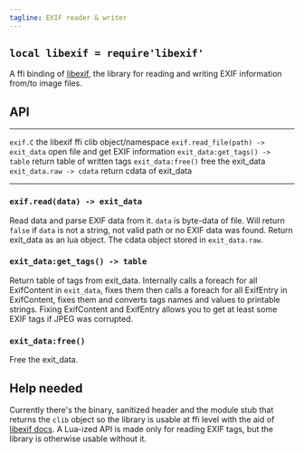 ```yaml
---
tagline: EXIF reader & writer
---
```


## `local libexif = require'libexif'`

A ffi binding of [libexif][libexif site], the library for reading and writing
EXIF information from/to image files.

## API

------------------------------------ -----------------------------------------
`exif.C`                             the libexif ffi clib object/namespace
`exif.read_file(path) -> exit_data`    open file and get EXIF information
`exit_data:get_tags() -> table`        return table of written tags
`exit_data:free()`                    free the exit_data
`exit_data.raw -> cdata`              return cdata of exit_data
------------------------------------ -----------------------------------------

### `exif.read(data) -> exit_data`

Read data and parse EXIF data from it.
`data` is byte-data of file.
Will return `false` if `data` is not a string, not valid path or no EXIF data was found.
Return exit_data as an lua object. The cdata object stored in `exit_data.raw`.

### `exit_data:get_tags() -> table`

Return table of tags from exit_data.
Internally calls a foreach for all ExifContent in `exit_data`, fixes them then calls a foreach for all ExifEntry in ExifContent, fixes them and converts tags names and values to printable strings.
Fixing ExifContent and ExifEntry allows you to get at least some EXIF tags if JPEG was corrupted.

### `exit_data:free()`

Free the exit_data.

## Help needed

Currently there's the binary, sanitized header and the module stub that
returns the `clib` object so the library is usable at ffi level with the aid
of [libexif docs]. A Lua-ized API is made only for reading EXIF tags, but the library is otherwise usable without it.

[libexif site]:   http://libexif.sourceforge.net/
[libexif docs]:   http://libexif.sourceforge.net/api/